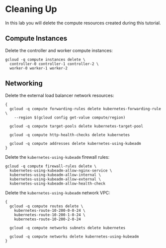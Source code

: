 # Cleaning Up

In this lab you will delete the compute resources created during this tutorial.

## Compute Instances

Delete the controller and worker compute instances:

```
gcloud -q compute instances delete \
  controller-0 controller-1 controller-2 \
  worker-0 worker-1 worker-2
```

## Networking

Delete the external load balancer network resources:

```
{
  gcloud -q compute forwarding-rules delete kubernetes-forwarding-rule \
    --region $(gcloud config get-value compute/region)

  gcloud -q compute target-pools delete kubernetes-target-pool

  gcloud -q compute http-health-checks delete kubernetes

  gcloud -q compute addresses delete kubernetes-using-kubeadm
}
```

Delete the `kubernetes-using-kubeadm` firewall rules:

```
gcloud -q compute firewall-rules delete \
  kubernetes-using-kubeadm-allow-nginx-service \
  kubernetes-using-kubeadm-allow-internal \
  kubernetes-using-kubeadm-allow-external \
  kubernetes-using-kubeadm-allow-health-check
```

Delete the `kubernetes-using-kubeadm` network VPC:

```
{
  gcloud -q compute routes delete \
    kubernetes-route-10-200-0-0-24 \
    kubernetes-route-10-200-1-0-24 \
    kubernetes-route-10-200-2-0-24

  gcloud -q compute networks subnets delete kubernetes

  gcloud -q compute networks delete kubernetes-using-kubeadm
}
```
